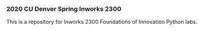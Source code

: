 ### 2020 CU Denver Spring Inworks 2300

This is a repository for Inworks 2300 Foundations of Innovation Python labs.
